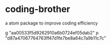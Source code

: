 # coding-brother
a atom package to improve coding efficiency

g "aa00533f5d9262910a6b0724ef05dab2"
p "d87a47067764763ff47d1fe7be8a64c7a9b11c7c"
